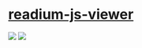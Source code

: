 # [readium-js-viewer](https://github.com/readium/readium-js-viewer)

![](https://img.shields.io/github/license/readium/readium-js-viewer?style=flat-square) ![](https://img.shields.io/github/last-commit/scillidan/readium-js-viewer/master?label=last%20commit%20(fork)&style=flat-square)